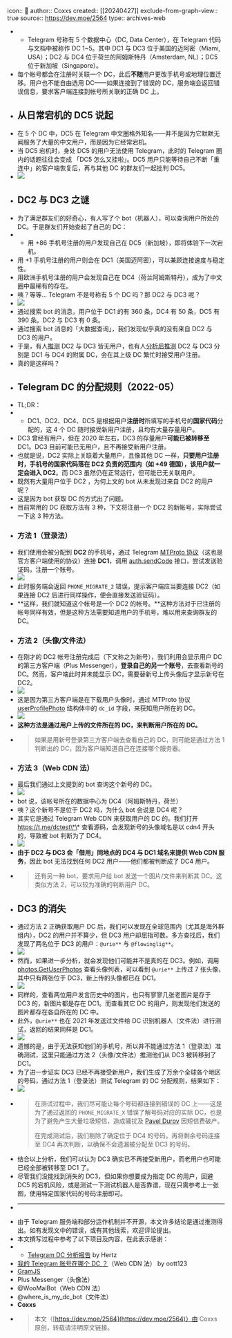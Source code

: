 icon:: 💾
author:: Coxxs
created:: [[20240427]]
exclude-from-graph-view:: true
source:: https://dev.moe/2564
type:: archives-web

- - Telegram 号称有 5 个数据中心（DC, Data Center），在 Telegram 代码与文档中被称作 DC 1~5。其中 DC1 与 DC3 位于美国的迈阿密（Miami, USA）；DC2 与 DC4 位于荷兰的阿姆斯特丹（Amsterdam, NL）；DC5 位于新加坡（Singapore）。
- 每个帐号都会在注册时关联一个 DC，此后**不随**用户更改手机号或地理位置迁移。用户也不能自由选用 DC——如果连接到了错误的 DC，服务端会返回错误信息，要求客户端连接到帐号所关联的正确 DC 上。
- ## 从日常宕机的 DC5 说起
- 在 5 个 DC 中，DC5 在 Telegram 中文圈格外知名——并不是因为它默默无闻服务了大量的中文用户，而是因为它经常宕机。
- 当 DC5 宕机时，身处 DC5 的用户无法使用 Telegram，此时的 Telegram 圈内的话题往往会变成 「DC5 怎么又挂啦」。DC5 用户只能等待自己不断「重连中」的客户端恢复后，再与其他 DC 的群友们一起批判 DC5。
- ![](assets/2024/image-1-1024x1006.png)
- ## DC2 与 DC3 之谜
- 为了满足群友们的好奇心，有人写了个 bot（机器人），可以查询用户所处的 DC。于是群友们开始查起了自己的 DC：
- -   用 +86 手机号注册的用户发现自己在 DC5（新加坡），即将体验下一次宕机。
- 用 +1 手机号注册的用户则会在 DC1（美国迈阿密），可以兼顾连接速度与稳定性。
- 用欧洲手机号注册的用户会发现自己在 DC4（荷兰阿姆斯特丹），成为了中文圈中最稀有的存在。
- 咦？等等… Telegram 不是号称有 5 个 DC 吗？那 DC2 与 DC3 呢？
- ![](assets/2024/image-1024x214.png)
- 通过搜索 bot 的消息，用户位于 DC1 的有 360 条，DC4 有 50 条，DC5 有 390 条。DC2 与 DC3 有 0 条。
- 通过搜索 bot 消息的「大数据查询」，我们发现似乎真的没有来自 DC2 与 DC3 的用户。
- 于是，有人[推测](https://t.me/tgsucks/307) DC2 与 DC3 皆无用户，也有人[分析后推测](https://blog.hertz.zone/2021-11-07_TGDC) DC2 与 DC3 分别是 DC1 与 DC4 的附属 DC，会在其上级 DC 繁忙时接受用户注册。
- 真的是这样吗？
- ## Telegram DC 的分配规则（2022-05）
- TL;DR：
- -   DC1、DC2、DC4、DC5 是根据用户**注册时**所填写的手机号的**国家代码**分配的，这 4 个 DC 随时接受新用户注册，且均有大量存量用户。
- DC3 曾经有用户，但在 2020 年左右，DC3 的存量用户**可能已被转移至** DC1。DC3 目前可能已无用户，且不再接受新用户注册。
- 也就是说，DC2 实际上关联着大量用户，且像其他 DC 一样，**只要用户注册时，手机号的国家代码落在 DC2 负责的范围内（如 +49 德国），该用户就一定会进入 DC2**。而 DC3 虽然仍在正常运行，但可能已无关联用户。
- 既然有大量用户位于 DC2 ，为何上文的 bot 从未发现过来自 DC2 的用户呢？
- 这是因为 bot 获取 DC 的方式出了问题。
- 目前常用的 DC 获取方法有 3 种，下文将注册一个 DC2 的新帐号，实际尝试一下这 3 种方法。
- ### 方法 1（登录法）
- 我们使用会被分配到 **DC2** 的手机号，通过 Telegram [MTProto 协议](https://core.telegram.org/mtproto)（这也是官方客户端使用的协议）连接 **DC1**，调用 [auth.sendCode](https://core.telegram.org/method/auth.sendcode) 接口，尝试发送验证码，注册一个账号。
- ![](assets/2024/image-4-1024x166.png)
- 此时服务端会返回 `PHONE_MIGRATE_2` 错误，提示客户端应当要连接 DC2（如果连接 DC2 后进行同样操作，便会直接发送验证码）。
- **这样，我们就知道这个帐号是一个 DC2 的帐号。**这种方法对于已注册的帐号同样有效，但是这种方法需要知道用户的手机号，难以用来查询群友的 DC。
- ### 方法 2（头像/文件法）
- 在刚才的 DC2 帐号注册完成后（下文称之为新号），我们利用会显示用户 DC 的第三方客户端（Plus Messenger），**登录自己的另一个账号**，去查看新号的 DC。然而，客户端此时并未能显示 DC，需要替新号上传头像后才显示新号在 DC2。
- ![](assets/2024/image-5-1024x457.png)
- 这是因为第三方客户端是在下载用户头像时，通过 MTProto 协议 [userProfilePhoto](https://core.telegram.org/constructor/userProfilePhoto) 结构体中的 `dc_id` 字段，来获知用户所在的 DC。
- ![](assets/2024/image-6.png)
- **这种方法是通过用户上传的文件所在的 DC，来判断用户所在的 DC。**
- > 如果是用新号登录第三方客户端去查看自己的 DC，则可能是通过方法 1 判断出的 DC，因为客户端知道自己在连接哪个服务器。
- ### 方法 3（Web CDN 法）
- 最后我们通过上文提到的 bot 查询这个新号的 DC。
- ![](assets/2024/image-7.png)
- bot 说，该帐号所在的数据中心为 DC4（阿姆斯特丹，荷兰）
- 咦？这个新号不是位于 DC2 吗，为什么 bot 会说是 DC4 呢？
- 其实它是通过 Telegram Web CDN 来获取用户的 DC 的。我们打开 https://t.me/dctest\*\* 查看源码，会发现新号的头像域名是以 cdn4 开头的，导致被 bot 判断为了 DC4。
- ![](assets/2024/image-8-1024x334.png)
- **由于 DC2 与 DC3 会「借用」同地点的 DC4 与 DC1 域名来提供 Web CDN 服务**，因此 bot 无法找到任何 DC2 用户——他们都被判断成了 DC4 用户。
- > 还有另一种 bot，要求用户给 bot 发送一个图片/文件来判断其 DC。这类似方法 2，可以较为准确的判断用户 DC。
- ## DC3 的消失
- 通过方法 2 正确获取用户 DC 后，我们可以发现在全球范围内（尤其是海外群组内），DC2 的用户并不算少，但 DC3 用户却屈指可数。多方查找后，我们发现了两名位于 DC3 的用户：`@urie**` 与 `@flowinglig**`。
- ![](assets/2024/image-9-1024x642.png)
- 然而，如果进一步分析，就会发现他们可能并不是真的在 DC3。例如，调用 [photos.GetUserPhotos](https://core.telegram.org/method/photos.getUserPhotos) 查看头像列表，可以看到 `@urie**` 上传过 7 张头像，其中只有两张位于 DC3，新上传的头像都已在 DC1。
- ![](assets/2024/image-10-1024x238.png)
- 同样的，查看两位用户发言历史中的图片，也只有寥寥几张老图片是存于 DC3 的，新图片都是存在 DC1。而查看其它 DC 的用户，则发现他们发送的图片都存在各自所在的 DC 中。
- 此外，`@urie**` 也在 2021 年发送过文件给 DC 识别机器人（文件法）进行测试，返回的结果同样是 DC1。
- ![](assets/2024/image-12.png)
- 遗憾的是，由于无法获知他们的手机号，所以并不能通过方法 1（登录法）准确测试，这里只能通过方法 2（头像/文件法）推测他们从 DC3 被转移到了 DC1。
- 为了进一步证实 DC3 已经不再接受新用户，我们生成了万余个全球各个地区的号码，通过方法 1（登录法）测试 Telegram 的 DC 分配规则，结果如下：
- ![](assets/2024/image-14-1003x1024.png)
- > 在测试过程中，我们尽可能让每个号码都连接到错误的 DC 上——这是为了通过返回的 `PHONE_MIGRATE_X` 错误了解号码对应的实际 DC，也是为了避免产生大量垃圾短信，造成骚扰及 [Pavel Durov](https://en.wikipedia.org/wiki/Pavel_Durov) 因短信费破产。
  >
  > 在完成测试后，我们剔除了确定位于 DC4 的号码，再将剩余号码连接至 DC4 再次判断，以确保不会遗漏被分配至 DC3 的号码。
- 结合以上分析，我们可以认为 DC3 确实已不再接受新用户，而老用户也可能已经全部被转移至 DC1 了。
- 尽管我们没能找到消失的 DC3，但如果你想要成为指定 DC 的用户，回避 DC5 的宕机风险，或是测试一下测试机器人是否靠谱，现在只需参考上一张图，使用特定国家代码的号码注册即可。
- ___
- 由于 Telegram 服务端和部分运作机制并不开源，本文许多结论是通过推测得出。如有发现文中的错误，或有其他线索，欢迎评论提出。
- 本文撰写过程中参考了以下项目及内容，在此表示感谢：
- -   [Telegram DC 分析报告](https://blog.hertz.zone/2021-11-07_TGDC) by Hertz
- [我的 Telegram 账号在哪个 DC ？](https://lab.best33.com/telegram-datacenter/)（Web CDN 法） by oott123
- [GramJS](https://github.com/gram-js/gramjs)
- Plus Messenger（头像法）
- @WooMaiBot（Web CDN 法）
- @where\_is\_my\_dc\_bot（文件法）
- **Coxxs**
- > 本文（[https://dev.moe/2564](https://dev.moe/2564)）由 Coxxs 原创，转载请注明原文链接。